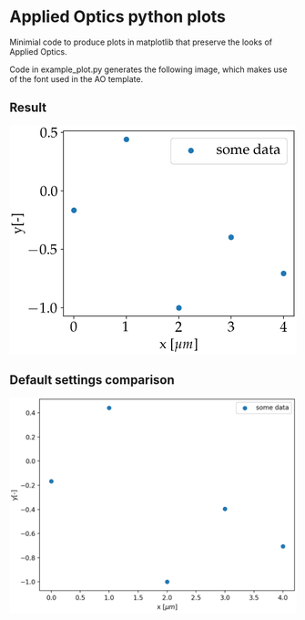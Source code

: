 # Applied Optics python plots
Minimial code to produce plots in matplotlib that preserve the looks of Applied Optics.

Code in example_plot.py generates the following image, which makes use of the font used in the AO template.

## Result
![Test plot](test_plot.png)

## Default settings comparison
![Control plot](control_plot.png)